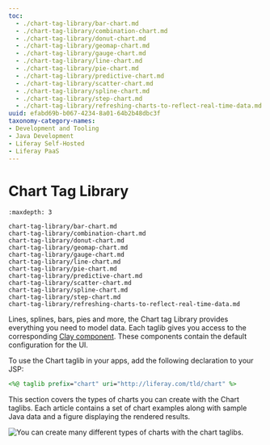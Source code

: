 ```yaml
---
toc:
  - ./chart-tag-library/bar-chart.md
  - ./chart-tag-library/combination-chart.md
  - ./chart-tag-library/donut-chart.md
  - ./chart-tag-library/geomap-chart.md
  - ./chart-tag-library/gauge-chart.md
  - ./chart-tag-library/line-chart.md
  - ./chart-tag-library/pie-chart.md
  - ./chart-tag-library/predictive-chart.md
  - ./chart-tag-library/scatter-chart.md
  - ./chart-tag-library/spline-chart.md
  - ./chart-tag-library/step-chart.md
  - ./chart-tag-library/refreshing-charts-to-reflect-real-time-data.md
uuid: efabd69b-b067-4234-8a01-64b2b48dbc3f
taxonomy-category-names:
- Development and Tooling
- Java Development
- Liferay Self-Hosted
- Liferay PaaS
---
```

# Chart Tag Library

```{toctree}
:maxdepth: 3

chart-tag-library/bar-chart.md
chart-tag-library/combination-chart.md
chart-tag-library/donut-chart.md
chart-tag-library/geomap-chart.md
chart-tag-library/gauge-chart.md
chart-tag-library/line-chart.md
chart-tag-library/pie-chart.md
chart-tag-library/predictive-chart.md
chart-tag-library/scatter-chart.md
chart-tag-library/spline-chart.md
chart-tag-library/step-chart.md
chart-tag-library/refreshing-charts-to-reflect-real-time-data.md
```

Lines, splines, bars, pies and more, the Chart tag Library provides everything you need to model data. Each taglib gives you access to the corresponding [Clay component](https://github.com/liferay/clay/tree/2.x-stable/packages/clay-charts/src). These components contain the default configuration for the UI.

To use the Chart taglib in your apps, add the following declaration to your JSP:

```jsp
<%@ taglib prefix="chart" uri="http://liferay.com/tld/chart" %>
```

This section covers the types of charts you can create with the Chart taglibs. Each article contains a set of chart examples along with sample Java data and a figure displaying the rendered results. 

![You can create many different types of charts with the chart taglibs.](./chart-tag-library/images/01.png)
